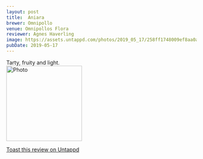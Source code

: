 ```yaml
---
layout: post
title:  Aniara
brewer: Omnipollo
venue: Omnipollos Flora
reviewer: Agnes Haverling
image: https://assets.untappd.com/photos/2019_05_17/258ff1748009ef8aa0af201f85aa4899_200x200.jpeg
pubDate: 2019-05-17
---
```


Tarty, fruity and light.
						  <br />
						  <img height="200" width="200" src="https://assets.untappd.com/photos/2019_05_17/258ff1748009ef8aa0af201f85aa4899_200x200.jpeg" alt="Photo">         
						
[Toast this review on Untappd](https://untappd.com/user/StoutEmpire/checkin/750352491)
